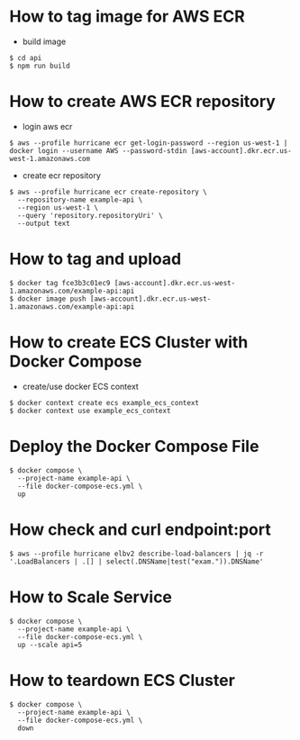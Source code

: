 # How to tag image for AWS ECR
- build image
```
$ cd api
$ npm run build
```
# How to create AWS ECR repository
- login aws ecr
```
$ aws --profile hurricane ecr get-login-password --region us-west-1 | docker login --username AWS --password-stdin [aws-account].dkr.ecr.us-west-1.amazonaws.com
```
- create ecr repository
```
$ aws --profile hurricane ecr create-repository \
  --repository-name example-api \
  --region us-west-1 \
  --query 'repository.repositoryUri' \
  --output text
```
# How to tag and upload
```
$ docker tag fce3b3c01ec9 [aws-account].dkr.ecr.us-west-1.amazonaws.com/example-api:api
$ docker image push [aws-account].dkr.ecr.us-west-1.amazonaws.com/example-api:api
```
# How to create ECS Cluster with Docker Compose
- create/use docker ECS context
```
$ docker context create ecs example_ecs_context
$ docker context use example_ecs_context
```
# Deploy the Docker Compose File
```
$ docker compose \
  --project-name example-api \
  --file docker-compose-ecs.yml \
  up
```
# How check and curl endpoint:port
```
$ aws --profile hurricane elbv2 describe-load-balancers | jq -r '.LoadBalancers | .[] | select(.DNSName|test("exam.")).DNSName'
```
# How to Scale Service
```
$ docker compose \
  --project-name example-api \
  --file docker-compose-ecs.yml \
  up --scale api=5
```
# How to teardown ECS Cluster
```
$ docker compose \
  --project-name example-api \
  --file docker-compose-ecs.yml \
  down
```